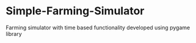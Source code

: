 # Simple-Farming-Simulator
Farming simulator with time based functionality developed using pygame library
